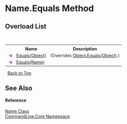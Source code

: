 # Name.Equals Method 
 


## Overload List
&nbsp;<table><tr><th></th><th>Name</th><th>Description</th></tr><tr><td>![Public method](media/pubmethod.gif "Public method")</td><td><a href="M_CommandLine_Core_Name_Equals_1">Equals(Object)</a></td><td> (Overrides <a href="https://docs.microsoft.com/dotnet/api/system.object.equals#System_Object_Equals_System_Object_" target="_blank">Object.Equals(Object)</a>.)</td></tr><tr><td>![Public method](media/pubmethod.gif "Public method")</td><td><a href="M_CommandLine_Core_Name_Equals">Equals(Name)</a></td><td /></tr></table>&nbsp;
<a href="#name.equals-method">Back to Top</a>

## See Also


#### Reference
<a href="T_CommandLine_Core_Name">Name Class</a><br /><a href="N_CommandLine_Core">CommandLine.Core Namespace</a><br />
